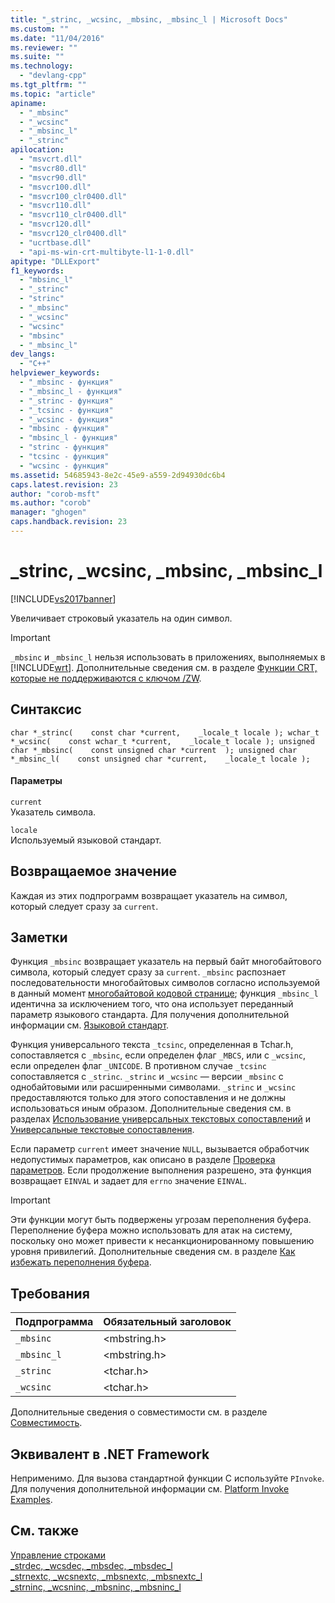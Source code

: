 ```yaml
---
title: "_strinc, _wcsinc, _mbsinc, _mbsinc_l | Microsoft Docs"
ms.custom: ""
ms.date: "11/04/2016"
ms.reviewer: ""
ms.suite: ""
ms.technology: 
  - "devlang-cpp"
ms.tgt_pltfrm: ""
ms.topic: "article"
apiname: 
  - "_mbsinc"
  - "_wcsinc"
  - "_mbsinc_l"
  - "_strinc"
apilocation: 
  - "msvcrt.dll"
  - "msvcr80.dll"
  - "msvcr90.dll"
  - "msvcr100.dll"
  - "msvcr100_clr0400.dll"
  - "msvcr110.dll"
  - "msvcr110_clr0400.dll"
  - "msvcr120.dll"
  - "msvcr120_clr0400.dll"
  - "ucrtbase.dll"
  - "api-ms-win-crt-multibyte-l1-1-0.dll"
apitype: "DLLExport"
f1_keywords: 
  - "mbsinc_l"
  - "_strinc"
  - "strinc"
  - "_mbsinc"
  - "_wcsinc"
  - "wcsinc"
  - "mbsinc"
  - "_mbsinc_l"
dev_langs: 
  - "C++"
helpviewer_keywords: 
  - "_mbsinc - функция"
  - "_mbsinc_l - функция"
  - "_strinc - функция"
  - "_tcsinc - функция"
  - "_wcsinc - функция"
  - "mbsinc - функция"
  - "mbsinc_l - функция"
  - "strinc - функция"
  - "tcsinc - функция"
  - "wcsinc - функция"
ms.assetid: 54685943-8e2c-45e9-a559-2d94930dc6b4
caps.latest.revision: 23
author: "corob-msft"
ms.author: "corob"
manager: "ghogen"
caps.handback.revision: 23
---
```

# _strinc, _wcsinc, _mbsinc, _mbsinc_l
[!INCLUDE[vs2017banner](../../assembler/inline/includes/vs2017banner.md)]

Увеличивает строковый указатель на один символ.  
  
> [!IMPORTANT]
>  `_mbsinc` и `_mbsinc_l` нельзя использовать в приложениях, выполняемых в [!INCLUDE[wrt](../../atl/reference/includes/wrt_md.md)].  Дополнительные сведения см. в разделе [Функции CRT, которые не поддерживаются с ключом \/ZW](http://msdn.microsoft.com/library/windows/apps/jj606124.aspx).  
  
## Синтаксис  
  
```  
char *_strinc(    const char *current,    _locale_t locale ); wchar_t *_wcsinc(    const wchar_t *current,    _locale_t locale ); unsigned char *_mbsinc(    const unsigned char *current  ); unsigned char *_mbsinc_l(    const unsigned char *current,    _locale_t locale );   
```  
  
#### Параметры  
 `current`  
 Указатель символа.  
  
 `locale`  
 Используемый языковой стандарт.  
  
## Возвращаемое значение  
 Каждая из этих подпрограмм возвращает указатель на символ, который следует сразу за `current`.  
  
## Заметки  
 Функция `_mbsinc` возвращает указатель на первый байт многобайтового символа, который следует сразу за `current`.  `_mbsinc` распознает последовательности многобайтовых символов согласно используемой в данный момент [многобайтовой кодовой странице](../../c-runtime-library/code-pages.md); функция `_mbsinc_l` идентична за исключением того, что она использует переданный параметр языкового стандарта.  Для получения дополнительной информации см. [Языковой стандарт](../../c-runtime-library/locale.md).  
  
 Функция универсального текста `_tcsinc`, определенная в Tchar.h, сопоставляется с `_mbsinc`, если определен флаг `_MBCS`, или с `_wcsinc`, если определен флаг `_UNICODE`.  В противном случае `_tcsinc` сопоставляется с `_strinc`.  `_strinc` и `_wcsinc` — версии `_mbsinc` с однобайтовыми или расширенными символами.  `_strinc` и `_wcsinc` предоставляются только для этого сопоставления и не должны использоваться иным образом.  Дополнительные сведения см. в разделах [Использование универсальных текстовых сопоставлений](../../c-runtime-library/using-generic-text-mappings.md) и [Универсальные текстовые сопоставления](../../c-runtime-library/generic-text-mappings.md).  
  
 Если параметр `current` имеет значение `NULL`, вызывается обработчик недопустимых параметров, как описано в разделе [Проверка параметров](../../c-runtime-library/parameter-validation.md).  Если продолжение выполнения разрешено, эта функция возвращает `EINVAL` и задает для `errno` значение `EINVAL`.  
  
> [!IMPORTANT]
>  Эти функции могут быть подвержены угрозам переполнения буфера.  Переполнение буфера можно использовать для атак на систему, поскольку оно может привести к несанкционированному повышению уровня привилегий.  Дополнительные сведения см. в разделе [Как избежать переполнения буфера](http://msdn.microsoft.com/library/windows/desktop/ms717795).  
  
## Требования  
  
|Подпрограмма|Обязательный заголовок|  
|------------------|----------------------------|  
|`_mbsinc`|\<mbstring.h\>|  
|`_mbsinc_l`|\<mbstring.h\>|  
|`_strinc`|\<tchar.h\>|  
|`_wcsinc`|\<tchar.h\>|  
  
 Дополнительные сведения о совместимости см. в разделе [Совместимость](../../c-runtime-library/compatibility.md).  
  
## Эквивалент в .NET Framework  
 Неприменимо. Для вызова стандартной функции C используйте `PInvoke`. Для получения дополнительной информации см. [Platform Invoke Examples](../Topic/Platform%20Invoke%20Examples.md).  
  
## См. также  
 [Управление строками](../../c-runtime-library/string-manipulation-crt.md)   
 [\_strdec, \_wcsdec, \_mbsdec, \_mbsdec\_l](../../c-runtime-library/reference/strdec-wcsdec-mbsdec-mbsdec-l.md)   
 [\_strnextc, \_wcsnextc, \_mbsnextc, \_mbsnextc\_l](../../c-runtime-library/reference/strnextc-wcsnextc-mbsnextc-mbsnextc-l.md)   
 [\_strninc, \_wcsninc, \_mbsninc, \_mbsninc\_l](../../c-runtime-library/reference/strninc-wcsninc-mbsninc-mbsninc-l.md)